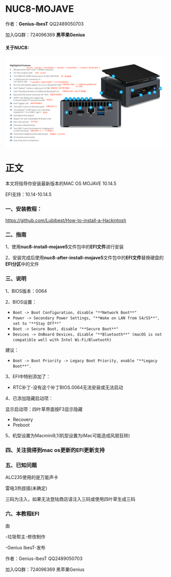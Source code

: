 # NUC8-MOJAVE

作者：**Genius-lbesT** QQ2489050703

加入QQ群：724096369 **黑苹果Genius**

#### 关于NUC8:

![](https://github.com/Lubibest/NUC8-MOJAVE/blob/master/jpg/nuc8i7-features-16x9.png.rendition.intel.web.1648.927.png)



# 正文

本文将指导你安装最新版本的MAC OS MOJAVE 10.14.5

EFI支持：10.14-10.14.5



### 一、安装教程：

https://github.com/Lubibest/How-to-install-a-Hackintosh



### 二、指南

1、使用**nuc8-install-mojave5**文件包中的**EFI文件**进行安装

2、安装完成后使用**nuc8-after-install-mojave5**文件包中的**EFI文件**替换硬盘的**EFI分区**中的文件



### 三、说明

1、BIOS版本：0064

2、BIOS设置：

- `Boot -> Boot Configuration, disable "**Network Boot**"`
- `Power -> Secondary Power Settings, "**Wake on LAN from S4/S5**", set to "**Stay Off**"`
- `Boot -> Secure Boot, disable "**Secure Boot**"`
- `Devices -> OnBoard Devices, disable "**Bluetooth**" (macOS is not compatible well with Intel Wi-Fi/Bluetooth)`

建议：

- `Boot -> Boot Priority -> Legacy Boot Priority, enable "**Legacy Boot**".`

3、EFI中特别添加了：

- RTC补丁-没有这个补丁BIOS.0064无法安装或无法启动

4、已添加隐藏启动项：

显示启动项：四叶草界面按F3显示隐藏

- Recovery
- Preboot

5、机型设置为Macmini8,1(机型设置为iMac可能造成风扇狂转)



### 四、关注我得到mac os更新的EFI更新支持



### 五、已知问题

ALC235使用的是万能声卡

雷电3热拔插(未确定)

三码为注入，如果无法登陆商店请注入三码或使用四叶草生成三码



### 六、本教程EFI

由

-垃圾帮主-修改制作

-Genius lbesT-发布

作者：Genius-lbesT QQ2489050703

加入QQ群：724096369 黑苹果Genius
